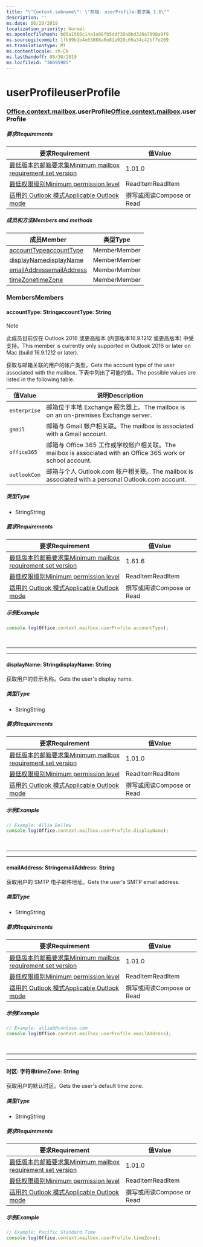 ```yaml
---
title: "\"Context.subname\": \"邮箱. userProfile-要求集 1.6\""
description: ''
ms.date: 06/20/2019
localization_priority: Normal
ms.openlocfilehash: b05a1560c14a3a08fb5ddf30a0bd326a7898a0f9
ms.sourcegitcommit: 1fb99b1b4e63868a0e81a928c69a34c42bf7e209
ms.translationtype: MT
ms.contentlocale: zh-CN
ms.lasthandoff: 08/30/2019
ms.locfileid: "36695985"
---
```

# <a name="userprofile"></a><span data-ttu-id="a89b0-102">userProfile</span><span class="sxs-lookup"><span data-stu-id="a89b0-102">userProfile</span></span>

### <a name="officeofficemdcontextofficecontextmdmailboxofficecontextmailboxmduserprofile"></a><span data-ttu-id="a89b0-103">[Office](Office.md)[.context](Office.context.md)[.mailbox](Office.context.mailbox.md).userProfile</span><span class="sxs-lookup"><span data-stu-id="a89b0-103">[Office](Office.md)[.context](Office.context.md)[.mailbox](Office.context.mailbox.md).userProfile</span></span>

##### <a name="requirements"></a><span data-ttu-id="a89b0-104">要求</span><span class="sxs-lookup"><span data-stu-id="a89b0-104">Requirements</span></span>

|<span data-ttu-id="a89b0-105">要求</span><span class="sxs-lookup"><span data-stu-id="a89b0-105">Requirement</span></span>| <span data-ttu-id="a89b0-106">值</span><span class="sxs-lookup"><span data-stu-id="a89b0-106">Value</span></span>|
|---|---|
|[<span data-ttu-id="a89b0-107">最低版本的邮箱要求集</span><span class="sxs-lookup"><span data-stu-id="a89b0-107">Minimum mailbox requirement set version</span></span>](/office/dev/add-ins/reference/requirement-sets/outlook-api-requirement-sets)| <span data-ttu-id="a89b0-108">1.0</span><span class="sxs-lookup"><span data-stu-id="a89b0-108">1.0</span></span>|
|[<span data-ttu-id="a89b0-109">最低权限级别</span><span class="sxs-lookup"><span data-stu-id="a89b0-109">Minimum permission level</span></span>](/outlook/add-ins/understanding-outlook-add-in-permissions)| <span data-ttu-id="a89b0-110">ReadItem</span><span class="sxs-lookup"><span data-stu-id="a89b0-110">ReadItem</span></span>|
|[<span data-ttu-id="a89b0-111">适用的 Outlook 模式</span><span class="sxs-lookup"><span data-stu-id="a89b0-111">Applicable Outlook mode</span></span>](/outlook/add-ins/#extension-points)| <span data-ttu-id="a89b0-112">撰写或阅读</span><span class="sxs-lookup"><span data-stu-id="a89b0-112">Compose or Read</span></span>|

##### <a name="members-and-methods"></a><span data-ttu-id="a89b0-113">成员和方法</span><span class="sxs-lookup"><span data-stu-id="a89b0-113">Members and methods</span></span>

| <span data-ttu-id="a89b0-114">成员</span><span class="sxs-lookup"><span data-stu-id="a89b0-114">Member</span></span> | <span data-ttu-id="a89b0-115">类型</span><span class="sxs-lookup"><span data-stu-id="a89b0-115">Type</span></span> |
|--------|------|
| [<span data-ttu-id="a89b0-116">accountType</span><span class="sxs-lookup"><span data-stu-id="a89b0-116">accountType</span></span>](#accounttype-string) | <span data-ttu-id="a89b0-117">Member</span><span class="sxs-lookup"><span data-stu-id="a89b0-117">Member</span></span> |
| [<span data-ttu-id="a89b0-118">displayName</span><span class="sxs-lookup"><span data-stu-id="a89b0-118">displayName</span></span>](#displayname-string) | <span data-ttu-id="a89b0-119">Member</span><span class="sxs-lookup"><span data-stu-id="a89b0-119">Member</span></span> |
| [<span data-ttu-id="a89b0-120">emailAddress</span><span class="sxs-lookup"><span data-stu-id="a89b0-120">emailAddress</span></span>](#emailaddress-string) | <span data-ttu-id="a89b0-121">Member</span><span class="sxs-lookup"><span data-stu-id="a89b0-121">Member</span></span> |
| [<span data-ttu-id="a89b0-122">timeZone</span><span class="sxs-lookup"><span data-stu-id="a89b0-122">timeZone</span></span>](#timezone-string) | <span data-ttu-id="a89b0-123">Member</span><span class="sxs-lookup"><span data-stu-id="a89b0-123">Member</span></span> |

### <a name="members"></a><span data-ttu-id="a89b0-124">Members</span><span class="sxs-lookup"><span data-stu-id="a89b0-124">Members</span></span>

#### <a name="accounttype-string"></a><span data-ttu-id="a89b0-125">accountType: String</span><span class="sxs-lookup"><span data-stu-id="a89b0-125">accountType: String</span></span>

> [!NOTE]
> <span data-ttu-id="a89b0-126">此成员目前仅在 Outlook 2016 或更高版本 (内部版本16.9.1212 或更高版本) 中受支持。</span><span class="sxs-lookup"><span data-stu-id="a89b0-126">This member is currently only supported in Outlook 2016 or later on Mac (build 16.9.1212 or later).</span></span>

<span data-ttu-id="a89b0-127">获取与邮箱关联的用户的帐户类型。</span><span class="sxs-lookup"><span data-stu-id="a89b0-127">Gets the account type of the user associated with the mailbox.</span></span> <span data-ttu-id="a89b0-128">下表中列出了可能的值。</span><span class="sxs-lookup"><span data-stu-id="a89b0-128">The possible values are listed in the following table.</span></span>

| <span data-ttu-id="a89b0-129">值</span><span class="sxs-lookup"><span data-stu-id="a89b0-129">Value</span></span> | <span data-ttu-id="a89b0-130">说明</span><span class="sxs-lookup"><span data-stu-id="a89b0-130">Description</span></span> |
|-------|-------------|
| `enterprise` | <span data-ttu-id="a89b0-131">邮箱位于本地 Exchange 服务器上。</span><span class="sxs-lookup"><span data-stu-id="a89b0-131">The mailbox is on an on-premises Exchange server.</span></span> |
| `gmail` | <span data-ttu-id="a89b0-132">邮箱与 Gmail 帐户相关联。</span><span class="sxs-lookup"><span data-stu-id="a89b0-132">The mailbox is associated with a Gmail account.</span></span> |
| `office365` | <span data-ttu-id="a89b0-133">邮箱与 Office 365 工作或学校帐户相关联。</span><span class="sxs-lookup"><span data-stu-id="a89b0-133">The mailbox is associated with an Office 365 work or school account.</span></span> |
| `outlookCom` | <span data-ttu-id="a89b0-134">邮箱与个人 Outlook.com 帐户相关联。</span><span class="sxs-lookup"><span data-stu-id="a89b0-134">The mailbox is associated with a personal Outlook.com account.</span></span> |

##### <a name="type"></a><span data-ttu-id="a89b0-135">类型</span><span class="sxs-lookup"><span data-stu-id="a89b0-135">Type</span></span>

*   <span data-ttu-id="a89b0-136">String</span><span class="sxs-lookup"><span data-stu-id="a89b0-136">String</span></span>

##### <a name="requirements"></a><span data-ttu-id="a89b0-137">要求</span><span class="sxs-lookup"><span data-stu-id="a89b0-137">Requirements</span></span>

|<span data-ttu-id="a89b0-138">要求</span><span class="sxs-lookup"><span data-stu-id="a89b0-138">Requirement</span></span>| <span data-ttu-id="a89b0-139">值</span><span class="sxs-lookup"><span data-stu-id="a89b0-139">Value</span></span>|
|---|---|
|[<span data-ttu-id="a89b0-140">最低版本的邮箱要求集</span><span class="sxs-lookup"><span data-stu-id="a89b0-140">Minimum mailbox requirement set version</span></span>](/office/dev/add-ins/reference/requirement-sets/outlook-api-requirement-sets)| <span data-ttu-id="a89b0-141">1.6</span><span class="sxs-lookup"><span data-stu-id="a89b0-141">1.6</span></span> |
|[<span data-ttu-id="a89b0-142">最低权限级别</span><span class="sxs-lookup"><span data-stu-id="a89b0-142">Minimum permission level</span></span>](/outlook/add-ins/understanding-outlook-add-in-permissions)| <span data-ttu-id="a89b0-143">ReadItem</span><span class="sxs-lookup"><span data-stu-id="a89b0-143">ReadItem</span></span>|
|[<span data-ttu-id="a89b0-144">适用的 Outlook 模式</span><span class="sxs-lookup"><span data-stu-id="a89b0-144">Applicable Outlook mode</span></span>](/outlook/add-ins/#extension-points)| <span data-ttu-id="a89b0-145">撰写或阅读</span><span class="sxs-lookup"><span data-stu-id="a89b0-145">Compose or Read</span></span>|

##### <a name="example"></a><span data-ttu-id="a89b0-146">示例</span><span class="sxs-lookup"><span data-stu-id="a89b0-146">Example</span></span>

```js
console.log(Office.context.mailbox.userProfile.accountType);
```

<br>

---
---

#### <a name="displayname-string"></a><span data-ttu-id="a89b0-147">displayName: String</span><span class="sxs-lookup"><span data-stu-id="a89b0-147">displayName: String</span></span>

<span data-ttu-id="a89b0-148">获取用户的显示名称。</span><span class="sxs-lookup"><span data-stu-id="a89b0-148">Gets the user's display name.</span></span>

##### <a name="type"></a><span data-ttu-id="a89b0-149">类型</span><span class="sxs-lookup"><span data-stu-id="a89b0-149">Type</span></span>

*   <span data-ttu-id="a89b0-150">String</span><span class="sxs-lookup"><span data-stu-id="a89b0-150">String</span></span>

##### <a name="requirements"></a><span data-ttu-id="a89b0-151">要求</span><span class="sxs-lookup"><span data-stu-id="a89b0-151">Requirements</span></span>

|<span data-ttu-id="a89b0-152">要求</span><span class="sxs-lookup"><span data-stu-id="a89b0-152">Requirement</span></span>| <span data-ttu-id="a89b0-153">值</span><span class="sxs-lookup"><span data-stu-id="a89b0-153">Value</span></span>|
|---|---|
|[<span data-ttu-id="a89b0-154">最低版本的邮箱要求集</span><span class="sxs-lookup"><span data-stu-id="a89b0-154">Minimum mailbox requirement set version</span></span>](/office/dev/add-ins/reference/requirement-sets/outlook-api-requirement-sets)| <span data-ttu-id="a89b0-155">1.0</span><span class="sxs-lookup"><span data-stu-id="a89b0-155">1.0</span></span>|
|[<span data-ttu-id="a89b0-156">最低权限级别</span><span class="sxs-lookup"><span data-stu-id="a89b0-156">Minimum permission level</span></span>](/outlook/add-ins/understanding-outlook-add-in-permissions)| <span data-ttu-id="a89b0-157">ReadItem</span><span class="sxs-lookup"><span data-stu-id="a89b0-157">ReadItem</span></span>|
|[<span data-ttu-id="a89b0-158">适用的 Outlook 模式</span><span class="sxs-lookup"><span data-stu-id="a89b0-158">Applicable Outlook mode</span></span>](/outlook/add-ins/#extension-points)| <span data-ttu-id="a89b0-159">撰写或阅读</span><span class="sxs-lookup"><span data-stu-id="a89b0-159">Compose or Read</span></span>|

##### <a name="example"></a><span data-ttu-id="a89b0-160">示例</span><span class="sxs-lookup"><span data-stu-id="a89b0-160">Example</span></span>

```js
// Example: Allie Bellew
console.log(Office.context.mailbox.userProfile.displayName);
```

<br>

---
---

#### <a name="emailaddress-string"></a><span data-ttu-id="a89b0-161">emailAddress: String</span><span class="sxs-lookup"><span data-stu-id="a89b0-161">emailAddress: String</span></span>

<span data-ttu-id="a89b0-162">获取用户的 SMTP 电子邮件地址。</span><span class="sxs-lookup"><span data-stu-id="a89b0-162">Gets the user's SMTP email address.</span></span>

##### <a name="type"></a><span data-ttu-id="a89b0-163">类型</span><span class="sxs-lookup"><span data-stu-id="a89b0-163">Type</span></span>

*   <span data-ttu-id="a89b0-164">String</span><span class="sxs-lookup"><span data-stu-id="a89b0-164">String</span></span>

##### <a name="requirements"></a><span data-ttu-id="a89b0-165">要求</span><span class="sxs-lookup"><span data-stu-id="a89b0-165">Requirements</span></span>

|<span data-ttu-id="a89b0-166">要求</span><span class="sxs-lookup"><span data-stu-id="a89b0-166">Requirement</span></span>| <span data-ttu-id="a89b0-167">值</span><span class="sxs-lookup"><span data-stu-id="a89b0-167">Value</span></span>|
|---|---|
|[<span data-ttu-id="a89b0-168">最低版本的邮箱要求集</span><span class="sxs-lookup"><span data-stu-id="a89b0-168">Minimum mailbox requirement set version</span></span>](/office/dev/add-ins/reference/requirement-sets/outlook-api-requirement-sets)| <span data-ttu-id="a89b0-169">1.0</span><span class="sxs-lookup"><span data-stu-id="a89b0-169">1.0</span></span>|
|[<span data-ttu-id="a89b0-170">最低权限级别</span><span class="sxs-lookup"><span data-stu-id="a89b0-170">Minimum permission level</span></span>](/outlook/add-ins/understanding-outlook-add-in-permissions)| <span data-ttu-id="a89b0-171">ReadItem</span><span class="sxs-lookup"><span data-stu-id="a89b0-171">ReadItem</span></span>|
|[<span data-ttu-id="a89b0-172">适用的 Outlook 模式</span><span class="sxs-lookup"><span data-stu-id="a89b0-172">Applicable Outlook mode</span></span>](/outlook/add-ins/#extension-points)| <span data-ttu-id="a89b0-173">撰写或阅读</span><span class="sxs-lookup"><span data-stu-id="a89b0-173">Compose or Read</span></span>|

##### <a name="example"></a><span data-ttu-id="a89b0-174">示例</span><span class="sxs-lookup"><span data-stu-id="a89b0-174">Example</span></span>

```js
// Example: allieb@contoso.com
console.log(Office.context.mailbox.userProfile.emailAddress);
```

<br>

---
---

#### <a name="timezone-string"></a><span data-ttu-id="a89b0-175">时区: 字符串</span><span class="sxs-lookup"><span data-stu-id="a89b0-175">timeZone: String</span></span>

<span data-ttu-id="a89b0-176">获取用户的默认时区。</span><span class="sxs-lookup"><span data-stu-id="a89b0-176">Gets the user's default time zone.</span></span>

##### <a name="type"></a><span data-ttu-id="a89b0-177">类型</span><span class="sxs-lookup"><span data-stu-id="a89b0-177">Type</span></span>

*   <span data-ttu-id="a89b0-178">String</span><span class="sxs-lookup"><span data-stu-id="a89b0-178">String</span></span>

##### <a name="requirements"></a><span data-ttu-id="a89b0-179">要求</span><span class="sxs-lookup"><span data-stu-id="a89b0-179">Requirements</span></span>

|<span data-ttu-id="a89b0-180">要求</span><span class="sxs-lookup"><span data-stu-id="a89b0-180">Requirement</span></span>| <span data-ttu-id="a89b0-181">值</span><span class="sxs-lookup"><span data-stu-id="a89b0-181">Value</span></span>|
|---|---|
|[<span data-ttu-id="a89b0-182">最低版本的邮箱要求集</span><span class="sxs-lookup"><span data-stu-id="a89b0-182">Minimum mailbox requirement set version</span></span>](/office/dev/add-ins/reference/requirement-sets/outlook-api-requirement-sets)| <span data-ttu-id="a89b0-183">1.0</span><span class="sxs-lookup"><span data-stu-id="a89b0-183">1.0</span></span>|
|[<span data-ttu-id="a89b0-184">最低权限级别</span><span class="sxs-lookup"><span data-stu-id="a89b0-184">Minimum permission level</span></span>](/outlook/add-ins/understanding-outlook-add-in-permissions)| <span data-ttu-id="a89b0-185">ReadItem</span><span class="sxs-lookup"><span data-stu-id="a89b0-185">ReadItem</span></span>|
|[<span data-ttu-id="a89b0-186">适用的 Outlook 模式</span><span class="sxs-lookup"><span data-stu-id="a89b0-186">Applicable Outlook mode</span></span>](/outlook/add-ins/#extension-points)| <span data-ttu-id="a89b0-187">撰写或阅读</span><span class="sxs-lookup"><span data-stu-id="a89b0-187">Compose or Read</span></span>|

##### <a name="example"></a><span data-ttu-id="a89b0-188">示例</span><span class="sxs-lookup"><span data-stu-id="a89b0-188">Example</span></span>

```js
// Example: Pacific Standard Time
console.log(Office.context.mailbox.userProfile.timeZone);
```
